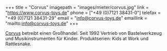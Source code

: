 +++
title = "Corvus"
imagepath = "images/mieter/corvus.jpg"
link = "https://www.corvus-toys.de"
phone = ["+49 (0)7121 38431-0"]
telefax = "+49 (0)7121 38431-29"
email = "info@corvus-toys.de"
emaillink = "mailto:info@corvus-toys.de"
+++

[Corvus](https://www.corvus-toys.de) betreibt einen Großhandel. Seit 1992 Vertrieb von Bastelwerkzeug und Musikinstrumenten für Kinder. Produktserien: Kids at Work und Rattlesnake.
